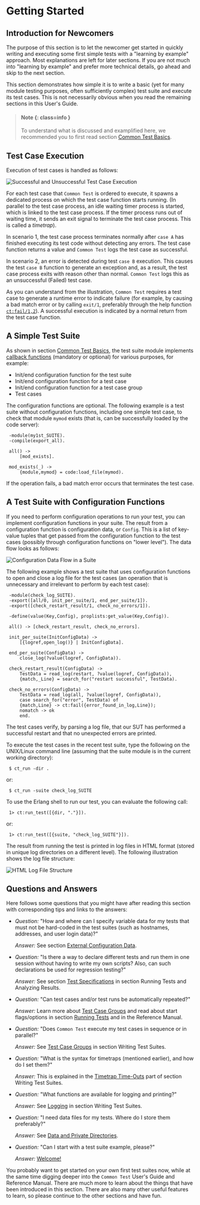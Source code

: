 # Getting Started

## Introduction for Newcomers

The purpose of this section is to let the newcomer get started in quickly writing and executing some first simple tests with a "learning by example" approach. Most explanations are left for later sections. If you are not much into "learning by example" and prefer more technical details, go ahead and skip to the next section.

This section demonstrates how simple it is to write a basic (yet for many module testing purposes, often sufficiently complex) test suite and execute its test cases. This is not necessarily obvious when you read the remaining sections in this User's Guide.

> #### Note {: class=info }
> To understand what is discussed and examplified here, we recommended you to first read section [Common Test Basics](basics_chapter.md#basics).

## Test Case Execution

Execution of test cases is handled as follows:

![Successful and Unsuccessful Test Case Execution](assets/tc_execution.gif "Successful and Unsuccessful Test Case Execution")

For each test case that `Common Test` is ordered to execute, it spawns a dedicated process on which the test case function starts running. (In parallel to the test case process, an idle waiting timer process is started, which is linked to the test case process. If the timer process runs out of waiting time, it sends an exit signal to terminate the test case process. This is called a *timetrap*).

In scenario 1, the test case process terminates normally after `case A` has finished executing its test code without detecting any errors. The test case function returns a value and `Common Test` logs the test case as successful.

In scenario 2, an error is detected during test `case B` execution. This causes the test `case B` function to generate an exception and, as a result, the test case process exits with reason other than normal. `Common Test` logs this as an unsuccessful (Failed) test case.

As you can understand from the illustration, `Common Test` requires a test case to generate a runtime error to indicate failure (for example, by causing a bad match error or by calling `exit/1`, preferably through the help function [`ct:fail/1,2`](`ct:fail/1`)). A successful execution is indicated by a normal return from the test case function.

## A Simple Test Suite

As shown in section [Common Test Basics](basics_chapter.md#external_interfaces), the test suite module implements [callback functions](`m:ct_suite`) (mandatory or optional) for various purposes, for example:

* Init/end configuration function for the test suite
* Init/end configuration function for a test case
* Init/end configuration function for a test case group
* Test cases

The configuration functions are optional. The following example is a test suite without configuration functions, including one simple test case, to check that module `mymod` exists (that is, can be successfully loaded by the code server):

```text
 -module(my1st_SUITE).
 -compile(export_all).

 all() ->
     [mod_exists].

 mod_exists(_) ->
     {module,mymod} = code:load_file(mymod).
```

If the operation fails, a bad match error occurs that terminates the test case.

## A Test Suite with Configuration Functions

If you need to perform configuration operations to run your test, you can implement configuration functions in your suite. The result from a configuration function is configuration data, or `Config`. This is a list of key-value tuples that get passed from the configuration function to the test cases (possibly through configuration functions on "lower level"). The data flow looks as follows:

![Configuration Data Flow in a Suite](assets/config.gif "Configuration Data Flow in a Suite")

The following example shows a test suite that uses configuration functions to open and close a log file for the test cases (an operation that is unnecessary and irrelevant to perform by each test case):

```text
 -module(check_log_SUITE).
 -export([all/0, init_per_suite/1, end_per_suite/1]).
 -export([check_restart_result/1, check_no_errors/1]).

 -define(value(Key,Config), proplists:get_value(Key,Config)).

 all() -> [check_restart_result, check_no_errors].

 init_per_suite(InitConfigData) ->
     [{logref,open_log()} | InitConfigData].

 end_per_suite(ConfigData) ->
     close_log(?value(logref, ConfigData)).

 check_restart_result(ConfigData) ->
     TestData = read_log(restart, ?value(logref, ConfigData)),
     {match,_Line} = search_for("restart successful", TestData).

 check_no_errors(ConfigData) ->
     TestData = read_log(all, ?value(logref, ConfigData)),
     case search_for("error", TestData) of
	 {match,Line} -> ct:fail({error_found_in_log,Line});
	 nomatch -> ok
     end.
```

The test cases verify, by parsing a log file, that our SUT has performed a successful restart and that no unexpected errors are printed.

To execute the test cases in the recent test suite, type the following on the UNIX/Linux command line (assuming that the suite module is in the current working directory):

```text
 $ ct_run -dir .
```

or:

```text
 $ ct_run -suite check_log_SUITE
```

To use the Erlang shell to run our test, you can evaluate the following call:

```text
 1> ct:run_test([{dir, "."}]).
```

or:

```text
 1> ct:run_test([{suite, "check_log_SUITE"}]).
```

The result from running the test is printed in log files in HTML format (stored in unique log directories on a different level). The following illustration shows the log file structure:

![HTML Log File Structure](assets/html_logs.gif "HTML Log File Structure")

## Questions and Answers

Here follows some questions that you might have after reading this section with corresponding tips and links to the answers:

* *Question:* "How and where can I specify variable data for my tests that must not be hard-coded in the test suites (such as hostnames, addresses, and user login data)?"

  *Answer:* See section [External Configuration Data](config_file_chapter.md#top).
* *Question:* "Is there a way to declare different tests and run them in one session without having to write my own scripts? Also, can such declarations be used for regression testing?"

  *Answer:* See section [Test Specifications](run_test_chapter.md#test_specifications) in section Running Tests and Analyzing Results.
* *Question:* "Can test cases and/or test runs be automatically repeated?"

  *Answer:* Learn more about [Test Case Groups](write_test_chapter.md#test_case_groups) and read about start flags/options in section [Running Tests](run_test_chapter.md#ct_run) and in the Reference Manual.
* *Question:* "Does `Common Test` execute my test cases in sequence or in parallel?"

  *Answer:* See [Test Case Groups](write_test_chapter.md#test_case_groups) in section Writing Test Suites.
* *Question:* "What is the syntax for timetraps (mentioned earlier), and how do I set them?"

  *Answer:* This is explained in the [Timetrap Time-Outs](write_test_chapter.md#timetraps) part of section Writing Test Suites.
* *Question:* "What functions are available for logging and printing?"

  *Answer:* See [Logging](write_test_chapter.md#logging) in section Writing Test Suites.
* *Question:* "I need data files for my tests. Where do I store them preferably?"

  *Answer:* See [Data and Private Directories](write_test_chapter.md#data_priv_dir).
* *Question:* "Can I start with a test suite example, please?"

  *Answer:* [Welcome\!](example_chapter.md#top)

You probably want to get started on your own first test suites now, while at the same time digging deeper into the `Common Test` User's Guide and Reference Manual. There are much more to learn about the things that have been introduced in this section. There are also many other useful features to learn, so please continue to the other sections and have fun.
